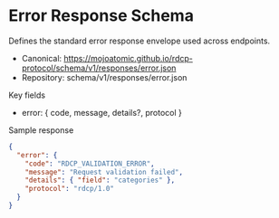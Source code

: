 # Error Response Schema

Defines the standard error response envelope used across endpoints.

- Canonical: https://mojoatomic.github.io/rdcp-protocol/schema/v1/responses/error.json
- Repository: schema/v1/responses/error.json

Key fields
- error: { code, message, details?, protocol }

Sample response

```json
{
  "error": {
    "code": "RDCP_VALIDATION_ERROR",
    "message": "Request validation failed",
    "details": { "field": "categories" },
    "protocol": "rdcp/1.0"
  }
}
```
